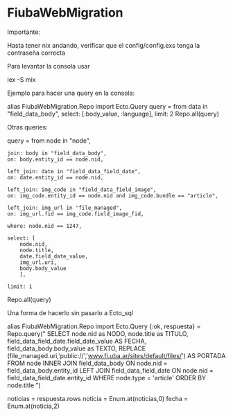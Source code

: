 # FiubaWebMigration

Importante:

  Hasta tener nix andando, verificar que el config/config.exs tenga la contraseña correcta

Para levantar la consola usar 

iex -S mix

Ejemplo para hacer una query en la consola:

alias FiubaWebMigration.Repo
import Ecto.Query
query = from data in "field_data_body",
	  select: [:body_value, :language],
          limit: 2
Repo.all(query)




Otras queries:

query = from node in "node",
	
	join: body in "field_data_body", 
	on: body.entity_id == node.nid,
    
	left_join: date in "field_data_field_date", 
	on: date.entity_id == node.nid,

	left_join: img_code in "field_data_field_image",
	on: img_code.entity_id == node.nid and img_code.bundle == "article",

	left_join: img_url in "file_managed",
	on: img_url.fid == img_code.field_image_fid,
	
	where: node.nid == 1247,
	
	select: [
		node.nid, 
		node.title, 
		date.field_date_value,
		img_url.uri,
		body.body_value
		],

	limit: 1

Repo.all(query)



Una forma de hacerlo sin pasarlo a Ecto_sql


alias FiubaWebMigration.Repo
import Ecto.Query
{:ok, respuesta} = Repo.query("
      SELECT
          node.nid as NODO,
          node.title as TITULO,
          field_data_field_date.field_date_value AS FECHA,
          field_data_body.body_value as TEXTO,
          REPLACE (file_managed.uri,'public://','www.fi.uba.ar/sites/default/files/') AS PORTADA
      FROM node
      INNER JOIN field_data_body ON  node.nid = field_data_body.entity_id
      LEFT JOIN field_data_field_date ON node.nid = field_data_field_date.entity_id
      WHERE node.type = 'article'
      ORDER BY node.title
      ")

noticias = respuesta.rows
noticia = Enum.at(noticias,0)
fecha = Enum.at(noticia,2)

